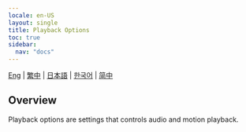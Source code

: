 ```yaml
---
locale: en-US
layout: single
title: Playback Options
toc: true
sidebar:
  nav: "docs"
---
```

[Eng](/dancexr/features/playback_options) | [繁中](/tw/dancexr/features/playback_options) | [日本語](/jp/dancexr/features/playback_options) | [한국어](/kr/dancexr/features/playback_options) | [简中](/zh/dancexr/features/playback_options)


## Overview
Playback options are settings that controls audio and motion playback.
